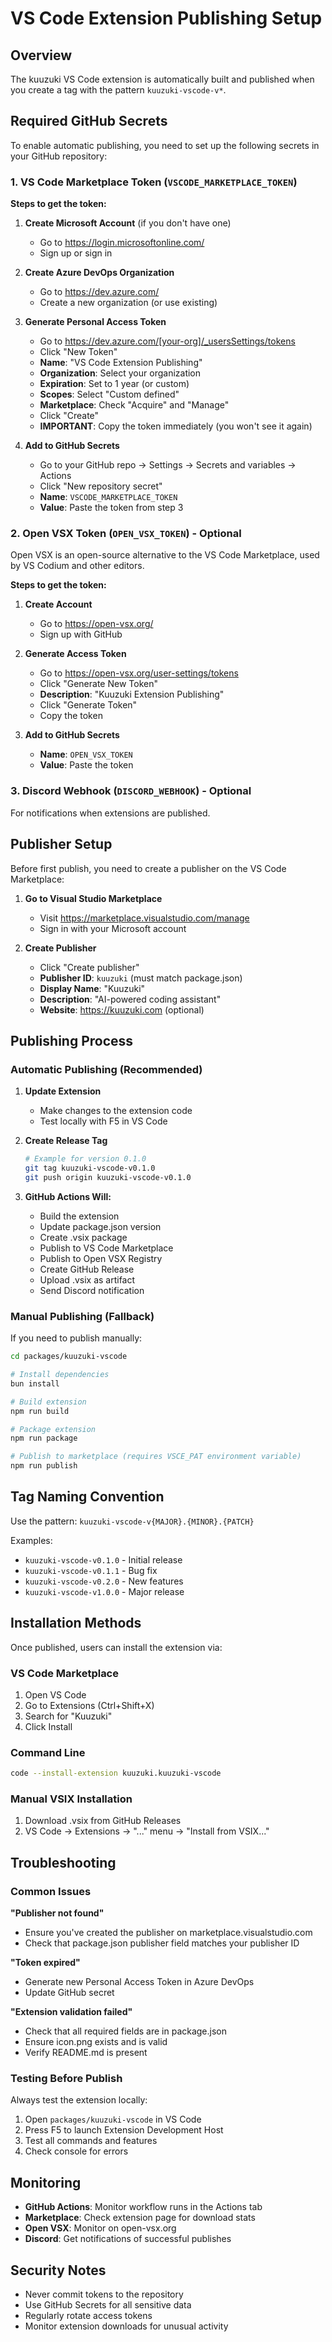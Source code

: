 # VS Code Extension Publishing Setup

## Overview

The kuuzuki VS Code extension is automatically built and published when you create a tag with the pattern `kuuzuki-vscode-v*`.

## Required GitHub Secrets

To enable automatic publishing, you need to set up the following secrets in your GitHub repository:

### 1. VS Code Marketplace Token (`VSCODE_MARKETPLACE_TOKEN`)

**Steps to get the token:**

1. **Create Microsoft Account** (if you don't have one)
   - Go to https://login.microsoftonline.com/
   - Sign up or sign in

2. **Create Azure DevOps Organization**
   - Go to https://dev.azure.com/
   - Create a new organization (or use existing)

3. **Generate Personal Access Token**
   - Go to https://dev.azure.com/[your-org]/_usersSettings/tokens
   - Click "New Token"
   - **Name**: "VS Code Extension Publishing"
   - **Organization**: Select your organization
   - **Expiration**: Set to 1 year (or custom)
   - **Scopes**: Select "Custom defined"
   - **Marketplace**: Check "Acquire" and "Manage"
   - Click "Create"
   - **IMPORTANT**: Copy the token immediately (you won't see it again)

4. **Add to GitHub Secrets**
   - Go to your GitHub repo → Settings → Secrets and variables → Actions
   - Click "New repository secret"
   - **Name**: `VSCODE_MARKETPLACE_TOKEN`
   - **Value**: Paste the token from step 3

### 2. Open VSX Token (`OPEN_VSX_TOKEN`) - Optional

Open VSX is an open-source alternative to the VS Code Marketplace, used by VS Codium and other editors.

**Steps to get the token:**

1. **Create Account**
   - Go to https://open-vsx.org/
   - Sign up with GitHub

2. **Generate Access Token**
   - Go to https://open-vsx.org/user-settings/tokens
   - Click "Generate New Token"
   - **Description**: "Kuuzuki Extension Publishing"
   - Click "Generate Token"
   - Copy the token

3. **Add to GitHub Secrets**
   - **Name**: `OPEN_VSX_TOKEN`
   - **Value**: Paste the token

### 3. Discord Webhook (`DISCORD_WEBHOOK`) - Optional

For notifications when extensions are published.

## Publisher Setup

Before first publish, you need to create a publisher on the VS Code Marketplace:

1. **Go to Visual Studio Marketplace**
   - Visit https://marketplace.visualstudio.com/manage
   - Sign in with your Microsoft account

2. **Create Publisher**
   - Click "Create publisher"
   - **Publisher ID**: `kuuzuki` (must match package.json)
   - **Display Name**: "Kuuzuki"
   - **Description**: "AI-powered coding assistant"
   - **Website**: https://kuuzuki.com (optional)

## Publishing Process

### Automatic Publishing (Recommended)

1. **Update Extension**
   - Make changes to the extension code
   - Test locally with F5 in VS Code

2. **Create Release Tag**
   ```bash
   # Example for version 0.1.0
   git tag kuuzuki-vscode-v0.1.0
   git push origin kuuzuki-vscode-v0.1.0
   ```

3. **GitHub Actions Will:**
   - Build the extension
   - Update package.json version
   - Create .vsix package
   - Publish to VS Code Marketplace
   - Publish to Open VSX Registry
   - Create GitHub Release
   - Upload .vsix as artifact
   - Send Discord notification

### Manual Publishing (Fallback)

If you need to publish manually:

```bash
cd packages/kuuzuki-vscode

# Install dependencies
bun install

# Build extension
npm run build

# Package extension
npm run package

# Publish to marketplace (requires VSCE_PAT environment variable)
npm run publish
```

## Tag Naming Convention

Use the pattern: `kuuzuki-vscode-v{MAJOR}.{MINOR}.{PATCH}`

Examples:
- `kuuzuki-vscode-v0.1.0` - Initial release
- `kuuzuki-vscode-v0.1.1` - Bug fix
- `kuuzuki-vscode-v0.2.0` - New features
- `kuuzuki-vscode-v1.0.0` - Major release

## Installation Methods

Once published, users can install the extension via:

### VS Code Marketplace
1. Open VS Code
2. Go to Extensions (Ctrl+Shift+X)
3. Search for "Kuuzuki"
4. Click Install

### Command Line
```bash
code --install-extension kuuzuki.kuuzuki-vscode
```

### Manual VSIX Installation
1. Download .vsix from GitHub Releases
2. VS Code → Extensions → "..." menu → "Install from VSIX..."

## Troubleshooting

### Common Issues

**"Publisher not found"**
- Ensure you've created the publisher on marketplace.visualstudio.com
- Check that package.json publisher field matches your publisher ID

**"Token expired"**
- Generate new Personal Access Token in Azure DevOps
- Update GitHub secret

**"Extension validation failed"**
- Check that all required fields are in package.json
- Ensure icon.png exists and is valid
- Verify README.md is present

### Testing Before Publish

Always test the extension locally:

1. Open `packages/kuuzuki-vscode` in VS Code
2. Press F5 to launch Extension Development Host
3. Test all commands and features
4. Check console for errors

## Monitoring

- **GitHub Actions**: Monitor workflow runs in the Actions tab
- **Marketplace**: Check extension page for download stats
- **Open VSX**: Monitor on open-vsx.org
- **Discord**: Get notifications of successful publishes

## Security Notes

- Never commit tokens to the repository
- Use GitHub Secrets for all sensitive data
- Regularly rotate access tokens
- Monitor extension downloads for unusual activity